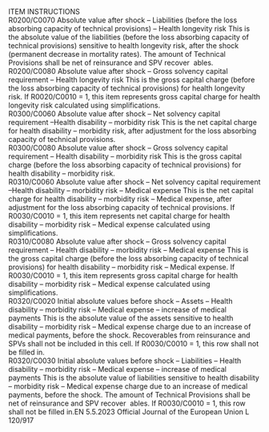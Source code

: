  
ITEM  INSTRUCTIONS  
R0200/C0070  Absolute value after shock – 
Liabilities (before the loss 
absorbing capacity of technical 
provisions) – Health longevity 
risk  This is the absolute value of the liabilities (before the loss absorbing capacity of 
technical provisions) sensitive to health longevity risk, after the shock (permanent 
decrease in mortality rates). 
The amount of Technical Provisions shall be net of reinsurance and SPV recover ­
ables.  
R0200/C0080  Absolute value after shock – 
Gross solvency capital 
requirement – Health longevity 
risk  This is the gross capital charge (before the loss absorbing capacity of technical 
provisions) for health longevity risk. 
If R0020/C0010 = 1, this item represents gross capital charge for health longevity 
risk calculated using simplifications.  
R0300/C0060  Absolute value after shock – 
Net solvency capital 
requirement –Health disability 
– morbidity risk  This is the net capital charge for health disability – morbidity risk, after 
adjustment for the loss absorbing capacity of technical provisions.  
R0300/C0080  Absolute value after shock – 
Gross solvency capital 
requirement – Health disability 
– morbidity risk  This is the gross capital charge (before the loss absorbing capacity of technical 
provisions) for health disability – morbidity risk.  
R0310/C0060  Absolute value after shock – 
Net solvency capital 
requirement –Health disability 
– morbidity risk – Medical 
expense  This is the net capital charge for health disability – morbidity risk – Medical 
expense, after adjustment for the loss absorbing capacity of technical provisions. 
If R0030/C0010 = 1, this item represents net capital charge for health disability – 
morbidity risk – Medical expense calculated using simplifications.  
R0310/C0080  Absolute value after shock – 
Gross solvency capital 
requirement – Health disability 
– morbidity risk – Medical 
expense  This is the gross capital charge (before the loss absorbing capacity of technical 
provisions) for health disability – morbidity risk – Medical expense. 
If R0030/C0010 = 1, this item represents gross capital charge for health disability 
– morbidity risk – Medical expense calculated using simplifications.  
R0320/C0020  Initial absolute values before 
shock – Assets – Health 
disability – morbidity risk – 
Medical expense – increase of 
medical payments  This is the absolute value of the assets sensitive to health disability – morbidity 
risk – Medical expense charge due to an increase of medical payments, before the 
shock. 
Recoverables from reinsurance and SPVs shall not be included in this cell. 
If R0030/C0010 = 1, this row shall not be filled in.  
R0320/C0030  Initial absolute values before 
shock – Liabilities – Health 
disability – morbidity risk – 
Medical expense – increase of 
medical payments  This is the absolute value of liabilities sensitive to health disability – morbidity risk 
– Medical expense charge due to an increase of medical payments, before the 
shock. 
The amount of Technical Provisions shall be net of reinsurance and SPV recover ­
ables. 
If R0030/C0010 = 1, this row shall not be filled in.EN  5.5.2023 Official Journal of the European Union L 120/917